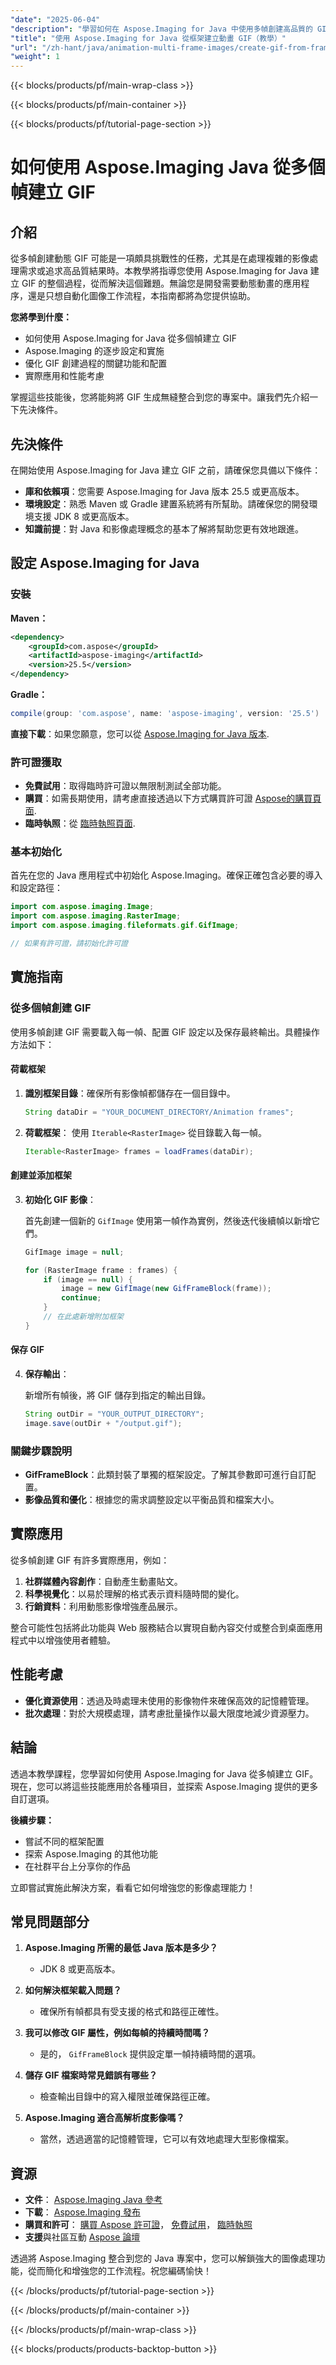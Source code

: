 ```yaml
---
"date": "2025-06-04"
"description": "學習如何在 Aspose.Imaging for Java 中使用多幀創建高品質的 GIF 動畫。按照我們的逐步指南，簡化您的圖像處理任務。"
"title": "使用 Aspose.Imaging for Java 從框架建立動畫 GIF（教學）"
"url": "/zh-hant/java/animation-multi-frame-images/create-gif-from-frames-aspose-imaging-java/"
"weight": 1
---
```


{{< blocks/products/pf/main-wrap-class >}}

{{< blocks/products/pf/main-container >}}

{{< blocks/products/pf/tutorial-page-section >}}
# 如何使用 Aspose.Imaging Java 從多個幀建立 GIF

## 介紹

從多幀創建動態 GIF 可能是一項頗具挑戰性的任務，尤其是在處理複雜的影像處理需求或追求高品質結果時。本教學將指導您使用 Aspose.Imaging for Java 建立 GIF 的整個過程，從而解決這個難題。無論您是開發需要動態動畫的應用程序，還是只想自動化圖像工作流程，本指南都將為您提供協助。

**您將學到什麼：**

- 如何使用 Aspose.Imaging for Java 從多個幀建立 GIF
- Aspose.Imaging 的逐步設定和實施
- 優化 GIF 創建過程的關鍵功能和配置
- 實際應用和性能考慮

掌握這些技能後，您將能夠將 GIF 生成無縫整合到您的專案中。讓我們先介紹一下先決條件。

## 先決條件

在開始使用 Aspose.Imaging for Java 建立 GIF 之前，請確保您具備以下條件：

- **庫和依賴項**：您需要 Aspose.Imaging for Java 版本 25.5 或更高版本。
- **環境設定**：熟悉 Maven 或 Gradle 建置系統將有所幫助。請確保您的開發環境支援 JDK 8 或更高版本。
- **知識前提**：對 Java 和影像處理概念的基本了解將幫助您更有效地跟進。

## 設定 Aspose.Imaging for Java

### 安裝

**Maven：**
```xml
<dependency>
    <groupId>com.aspose</groupId>
    <artifactId>aspose-imaging</artifactId>
    <version>25.5</version>
</dependency>
```

**Gradle：**
```gradle
compile(group: 'com.aspose', name: 'aspose-imaging', version: '25.5')
```

**直接下載**：如果您願意，您可以從 [Aspose.Imaging for Java 版本](https://releases。aspose.com/imaging/java/).

### 許可證獲取

- **免費試用**：取得臨時許可證以無限制測試全部功能。
- **購買**：如需長期使用，請考慮直接透過以下方式購買許可證 [Aspose的購買頁面](https://purchase。aspose.com/buy).
- **臨時執照**：從 [臨時執照頁面](https://purchase。aspose.com/temporary-license/).

### 基本初始化

首先在您的 Java 應用程式中初始化 Aspose.Imaging。確保正確包含必要的導入和設定路徑：

```java
import com.aspose.imaging.Image;
import com.aspose.imaging.RasterImage;
import com.aspose.imaging.fileformats.gif.GifImage;

// 如果有許可證，請初始化許可證
```

## 實施指南

### 從多個幀創建 GIF

使用多幀創建 GIF 需要載入每一幀、配置 GIF 設定以及保存最終輸出。具體操作方法如下：

#### 荷載框架

1. **識別框架目錄**：確保所有影像幀都儲存在一個目錄中。

   ```java
   String dataDir = "YOUR_DOCUMENT_DIRECTORY/Animation frames";
   ```

2. **荷載框架**： 使用 `Iterable<RasterImage>` 從目錄載入每一幀。

   ```java
   Iterable<RasterImage> frames = loadFrames(dataDir);
   ```

#### 創建並添加框架

3. **初始化 GIF 影像**：

   首先創建一個新的 `GifImage` 使用第一幀作為實例，然後迭代後續幀以新增它們。

   ```java
   GifImage image = null;

   for (RasterImage frame : frames) {
       if (image == null) {
           image = new GifImage(new GifFrameBlock(frame));
           continue;
       }
       // 在此處新增附加框架
   }
   ```

#### 保存 GIF

4. **保存輸出**：

   新增所有幀後，將 GIF 儲存到指定的輸出目錄。

   ```java
   String outDir = "YOUR_OUTPUT_DIRECTORY";
   image.save(outDir + "/output.gif");
   ```

### 關鍵步驟說明

- **GifFrameBlock**：此類封裝了單獨的框架設定。了解其參數即可進行自訂配置。
- **影像品質和優化**：根據您的需求調整設定以平衡品質和檔案大小。

## 實際應用

從多幀創建 GIF 有許多實際應用，例如：

1. **社群媒體內容創作**：自動產生動畫貼文。
2. **科學視覺化**：以易於理解的格式表示資料隨時間的變化。
3. **行銷資料**：利用動態影像增強產品展示。

整合可能性包括將此功能與 Web 服務結合以實現自動內容交付或整合到桌面應用程式中以增強使用者體驗。

## 性能考慮

- **優化資源使用**：透過及時處理未使用的影像物件來確保高效的記憶體管理。
- **批次處理**：對於大規模處理，請考慮批量操作以最大限度地減少資源壓力。

## 結論

透過本教學課程，您學習如何使用 Aspose.Imaging for Java 從多幀建立 GIF。現在，您可以將這些技能應用於各種項目，並探索 Aspose.Imaging 提供的更多自訂選項。

**後續步驟：**

- 嘗試不同的框架配置
- 探索 Aspose.Imaging 的其他功能
- 在社群平台上分享你的作品

立即嘗試實施此解決方案，看看它如何增強您的影像處理能力！

## 常見問題部分

1. **Aspose.Imaging 所需的最低 Java 版本是多少？**
   - JDK 8 或更高版本。

2. **如何解決框架載入問題？**
   - 確保所有幀都具有受支援的格式和路徑正確性。

3. **我可以修改 GIF 屬性，例如每幀的持續時間嗎？**
   - 是的， `GifFrameBlock` 提供設定單一幀持續時間的選項。

4. **儲存 GIF 檔案時常見錯誤有哪些？**
   - 檢查輸出目錄中的寫入權限並確保路徑正確。

5. **Aspose.Imaging 適合高解析度影像嗎？**
   - 當然，透過適當的記憶體管理，它可以有效地處理大型影像檔案。

## 資源

- **文件**： [Aspose.Imaging Java 參考](https://reference.aspose.com/imaging/java/)
- **下載**： [Aspose.Imaging 發布](https://releases.aspose.com/imaging/java/)
- **購買和許可**： [購買 Aspose 許可證](https://purchase.aspose.com/buy)， [免費試用](https://releases.aspose.com/imaging/java/)， [臨時執照](https://purchase.aspose.com/temporary-license/)
- **支援**與社區互動 [Aspose 論壇](https://forum.aspose.com/c/imaging/10)

透過將 Aspose.Imaging 整合到您的 Java 專案中，您可以解鎖強大的圖像處理功能，從而簡化和增強您的工作流程。祝您編碼愉快！

{{< /blocks/products/pf/tutorial-page-section >}}

{{< /blocks/products/pf/main-container >}}

{{< /blocks/products/pf/main-wrap-class >}}

{{< blocks/products/products-backtop-button >}}